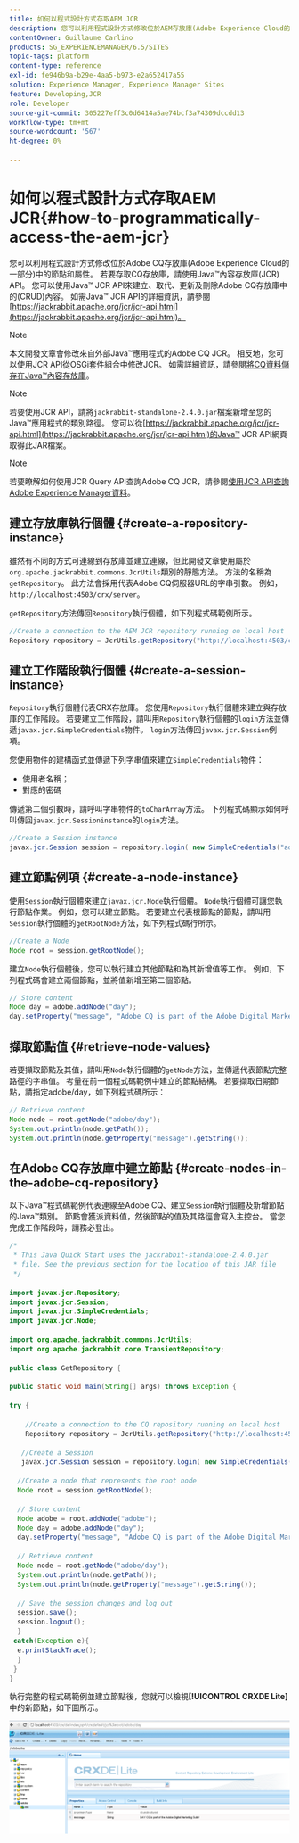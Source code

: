 ```yaml
---
title: 如何以程式設計方式存取AEM JCR
description: 您可以利用程式設計方式修改位於AEM存放庫(Adobe Experience Cloud的一部分)中的節點和屬性
contentOwner: Guillaume Carlino
products: SG_EXPERIENCEMANAGER/6.5/SITES
topic-tags: platform
content-type: reference
exl-id: fe946b9a-b29e-4aa5-b973-e2a652417a55
solution: Experience Manager, Experience Manager Sites
feature: Developing,JCR
role: Developer
source-git-commit: 305227eff3c0d6414a5ae74bcf3a74309dccdd13
workflow-type: tm+mt
source-wordcount: '567'
ht-degree: 0%

---
```


# 如何以程式設計方式存取AEM JCR{#how-to-programmatically-access-the-aem-jcr}

您可以利用程式設計方式修改位於Adobe CQ存放庫(Adobe Experience Cloud的一部分)中的節點和屬性。 若要存取CQ存放庫，請使用Java™內容存放庫(JCR) API。 您可以使用Java™ JCR API來建立、取代、更新及刪除Adobe CQ存放庫中的(CRUD)內容。 如需Java™ JCR API的詳細資訊，請參閱[https://jackrabbit.apache.org/jcr/jcr-api.html](https://jackrabbit.apache.org/jcr/jcr-api.html)。

>[!NOTE]
>
>本文開發文章會修改來自外部Java™應用程式的Adobe CQ JCR。 相反地，您可以使用JCR API從OSGi套件組合中修改JCR。 如需詳細資訊，請參閱[將CQ資料儲存在Java™內容存放庫](https://helpx.adobe.com/experience-manager/using/persisting-cq-data-java-content1.html)。

>[!NOTE]
>
>若要使用JCR API，請將`jackrabbit-standalone-2.4.0.jar`檔案新增至您的Java™應用程式的類別路徑。 您可以從[https://jackrabbit.apache.org/jcr/jcr-api.html](https://jackrabbit.apache.org/jcr/jcr-api.html)的Java™ JCR API網頁取得此JAR檔案。

>[!NOTE]
>
>若要瞭解如何使用JCR Query API查詢Adobe CQ JCR，請參閱[使用JCR API查詢Adobe Experience Manager資料](https://helpx.adobe.com/experience-manager/using/querying-experience-manager-data-using1.html)。

## 建立存放庫執行個體 {#create-a-repository-instance}

雖然有不同的方式可連線到存放庫並建立連線，但此開發文章使用屬於`org.apache.jackrabbit.commons.JcrUtils`類別的靜態方法。 方法的名稱為`getRepository`。 此方法會採用代表Adobe CQ伺服器URL的字串引數。 例如，`http://localhost:4503/crx/server`。

`getRepository`方法傳回`Repository`執行個體，如下列程式碼範例所示。

```java
//Create a connection to the AEM JCR repository running on local host
Repository repository = JcrUtils.getRepository("http://localhost:4503/crx/server");
```

## 建立工作階段執行個體 {#create-a-session-instance}

`Repository`執行個體代表CRX存放庫。 您使用`Repository`執行個體來建立與存放庫的工作階段。 若要建立工作階段，請叫用`Repository`執行個體的`login`方法並傳遞`javax.jcr.SimpleCredentials`物件。 `login`方法傳回`javax.jcr.Session`例項。

您使用物件的建構函式並傳遞下列字串值來建立`SimpleCredentials`物件：

* 使用者名稱；
* 對應的密碼

傳遞第二個引數時，請呼叫字串物件的`toCharArray`方法。 下列程式碼顯示如何呼叫傳回`javax.jcr.Sessioninstance`的`login`方法。

```java
//Create a Session instance
javax.jcr.Session session = repository.login( new SimpleCredentials("admin", "admin".toCharArray()));
```

## 建立節點例項 {#create-a-node-instance}

使用`Session`執行個體來建立`javax.jcr.Node`執行個體。 `Node`執行個體可讓您執行節點作業。 例如，您可以建立節點。 若要建立代表根節點的節點，請叫用`Session`執行個體的`getRootNode`方法，如下列程式碼行所示。

```java
//Create a Node
Node root = session.getRootNode();
```

建立`Node`執行個體後，您可以執行建立其他節點和為其新增值等工作。 例如，下列程式碼會建立兩個節點，並將值新增至第二個節點。

```java
// Store content
Node day = adobe.addNode("day");
day.setProperty("message", "Adobe CQ is part of the Adobe Digital Marketing Suite!");
```

## 擷取節點值 {#retrieve-node-values}

若要擷取節點及其值，請叫用`Node`執行個體的`getNode`方法，並傳遞代表節點完整路徑的字串值。 考量在前一個程式碼範例中建立的節點結構。 若要擷取日期節點，請指定adobe/day，如下列程式碼所示：

```java
// Retrieve content
Node node = root.getNode("adobe/day");
System.out.println(node.getPath());
System.out.println(node.getProperty("message").getString());
```

## 在Adobe CQ存放庫中建立節點 {#create-nodes-in-the-adobe-cq-repository}

以下Java™程式碼範例代表連線至Adobe CQ、建立`Session`執行個體及新增節點的Java™類別。 節點會獲派資料值，然後節點的值及其路徑會寫入主控台。 當您完成工作階段時，請務必登出。

```java
/*
 * This Java Quick Start uses the jackrabbit-standalone-2.4.0.jar
 * file. See the previous section for the location of this JAR file
 */

import javax.jcr.Repository;
import javax.jcr.Session;
import javax.jcr.SimpleCredentials;
import javax.jcr.Node;

import org.apache.jackrabbit.commons.JcrUtils;
import org.apache.jackrabbit.core.TransientRepository;

public class GetRepository {

public static void main(String[] args) throws Exception {

try {

    //Create a connection to the CQ repository running on local host
    Repository repository = JcrUtils.getRepository("http://localhost:4503/crx/server");

   //Create a Session
   javax.jcr.Session session = repository.login( new SimpleCredentials("admin", "admin".toCharArray()));

  //Create a node that represents the root node
  Node root = session.getRootNode();

  // Store content
  Node adobe = root.addNode("adobe");
  Node day = adobe.addNode("day");
  day.setProperty("message", "Adobe CQ is part of the Adobe Digital Marketing Suite!");

  // Retrieve content
  Node node = root.getNode("adobe/day");
  System.out.println(node.getPath());
  System.out.println(node.getProperty("message").getString());

  // Save the session changes and log out
  session.save();
  session.logout();
  }
 catch(Exception e){
  e.printStackTrace();
  }
 }
}
```

執行完整的程式碼範例並建立節點後，您就可以檢視&#x200B;**[!UICONTROL CRXDE Lite]**&#x200B;中的新節點，如下圖所示。

![chlimage_1-68](assets/chlimage_1-68a.png)
